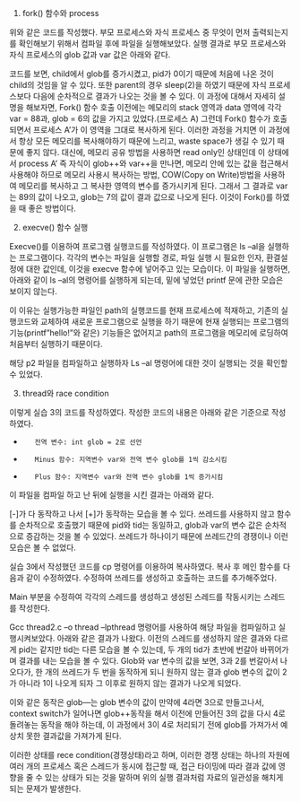 1. fork() 함수와 process
 


 

위와 같은 코드를 작성했다. 부모 프로세스와 자식 프로세스 중 무엇이 먼저 출력되는지를 확인해보기 위해서 컴파일 후에 파일을 실행해보았다. 실행 결과로 부모 프로세스와 자식 프로세스의 glob 값과 var 값은 아래와 같다.

 


코드를 보면, child에서 glob를 증가시켰고, pid가 0이기 때문에 처음에 나온 것이 child의 것임을 알 수 있다. 또한 parent의 경우 sleep(2)을 하였기 때문에 자식 프로세스보다 다음에 순차적으로 결과가 나오는 것을 볼 수 있다. 이 과정에 대해서 자세히 설명을 해보자면, Fork() 함수 호출 이전에는 메모리의 stack 영역과 data 영역에 각각 var = 88과, glob = 6의 값을 가지고 있었다.(프로세스 A) 그런데 Fork() 함수가 호출되면서 프로세스 A’가 이 영역을 그대로 복사하게 된다. 이러한 과정을 거치면 이 과정에서 항상 모든 메모리를 복사해야하기 때문에 느리고, waste space가 생길 수 있기 때문에 좋지 않다. 대신에, 메모리 공유 방법을 사용하면 read only인 상태인데 이 상태에서 process A’ 즉 자식이 glob++와 var++을 만나면, 메모리 안에 있는 값을 접근해서 사용해야 하므로 메모리 사용시 복사하는 방법, COW(Copy on Write)방법을 사용하여 메모리를 복사하고 그 복사한 영역의 변수를 증가시키게 된다. 그래서 그 결과로 var는 89의 값이 나오고, glob는 7의 값이 결과 값으로 나오게 된다. 이것이 Fork()를 하였을 때 좋은 방법이다.

 

2. execve() 함수 실행
 


Execve()를 이용하여 프로그램 실행코드를 작성하였다. 이 프로그램은 ls –al을 실행하는 프로그램이다. 각각의 변수는 파일을 실행할 경로, 파일 실행 시 필요한 인자, 환결설정에 대한 값인데, 이것을 execve 함수에 넣어주고 있는 모습이다. 이 파일을 실행하면, 아래와 같이 ls –al의 명령어를 실행하게 되는데, 밑에 넣었던 printf 문에 관한 모습은 보이지 않는다.

이 이유는 실행가능한 파일인 path의 실행코드를 현재 프로세스에 적재하고, 기존의 실행코드와 교체하여 새로운 프로그램으로 실행을 하기 때문에 현재 실행되는 프로그램의 기능(printf”hello!”와 같은) 기능들은 없어지고 path의 프로그램을 메모리에 로딩하여 처음부터 실행하기 때문이다.

 

해당 p2 파일을 컴파일하고 실행하자 Ls –al 명령어에 대한 것이 실행되는 것을 확인할 수 있었다.

3. thread와 race condition
 


 

이렇게 실습 3의 코드를 작성하였다. 작성한 코드의 내용은 아래와 같은 기준으로 작성하였다.

-        전역 변수: int glob = 2로 선언

-        Minus 함수: 지역변수 var와 전역 변수 glob를 1씩 감소시킴

-        Plus 함수: 지역변수 var와 전역 변수 glob를 1씩 증가시킴

이 파일을 컴파일 하고 난 뒤에 실행을 시킨 결과는 아래와 같다.

 


[-]가 다 동작하고 나서 [+]가 동작하는 모습을 볼 수 있다. 쓰레드를 사용하지 않고 함수를 순차적으로 호출했기 때문에 pid와 tid는 동일하고, glob과 var의 변수 값은 순차적으로 증감하는 것을 볼 수 있었다. 쓰레드가 하나이기 때문에 쓰레드간의 경쟁이나 이런 모습은 볼 수 없었다.

 


 

실습 3에서 작성했던 코드를 cp 명령어를 이용하여 복사하였다. 복사 후 메인 함수를 다음과 같이 수정하였다. 수정하여 쓰레드를 생성하고 호출하는 코드를 추가해주었다.

 

 

Main 부분을 수정하여 각각의 스레드를 생성하고 생성된 스레드를 작동시키는 스레드를 작성한다.

Gcc thread2.c –o thread –lpthread 명령어를 사용하여 해당 파일을 컴파일하고 실행시켜보았다. 아래와 같은 결과가 나왔다. 이전의 스레드를 생성하지 않은 결과와 다르게 pid는 같지만 tid는 다른 모습을 볼 수 있는데, 두 개의 tid가 초반에 번갈아 바뀌어가며 결과를 내는 모습을 볼 수 있다. Glob와 var 변수의 값을 보면, 3과 2를 번갈아서 나오다가, 한 개의 쓰레드가 두 번을 동작하게 되니 원하지 않는 결과 glob 변수의 값이 2가 아니라 1이 나오게 되자 그 이후로 원하지 않는 결과가 나오게 되었다.

 

이와 같은 동작은 glob—는 glob 변수의 값이 만약에 4라면 3으로 만들고나서, context switch가 일어나면 glob++동작을 해서 이전에 만들어진 3의 값을 다시 4로 돌려놓는 동작을 해야 하는데, 이 과정에서 3이 4로 처리되기 전에 glob를 가져가서 예상치 못한 결과값을 가져가게 된다.

 


 

이러한 상태를 rece condition(경쟁상태)라고 하며, 이러한 경쟁 상태는 하나의 자원에 여러 개의 프로세스 혹은 스레드가 동시에 접근할 때, 접근 타이밍에 따라 결과 값에 영향을 줄 수 있는 상태가 되는 것을 말하며 위의 실행 결과처럼 자료의 일관성을 해치게 되는 문제가 발생한다.
